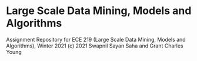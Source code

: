 # Large Scale Data Mining, Models and Algorithms
Assignment Repository for ECE 219 (Large Scale Data Mining, Models and Algorithms), Winter 2021
(c) 2021 Swapnil Sayan Saha and Grant Charles Young
